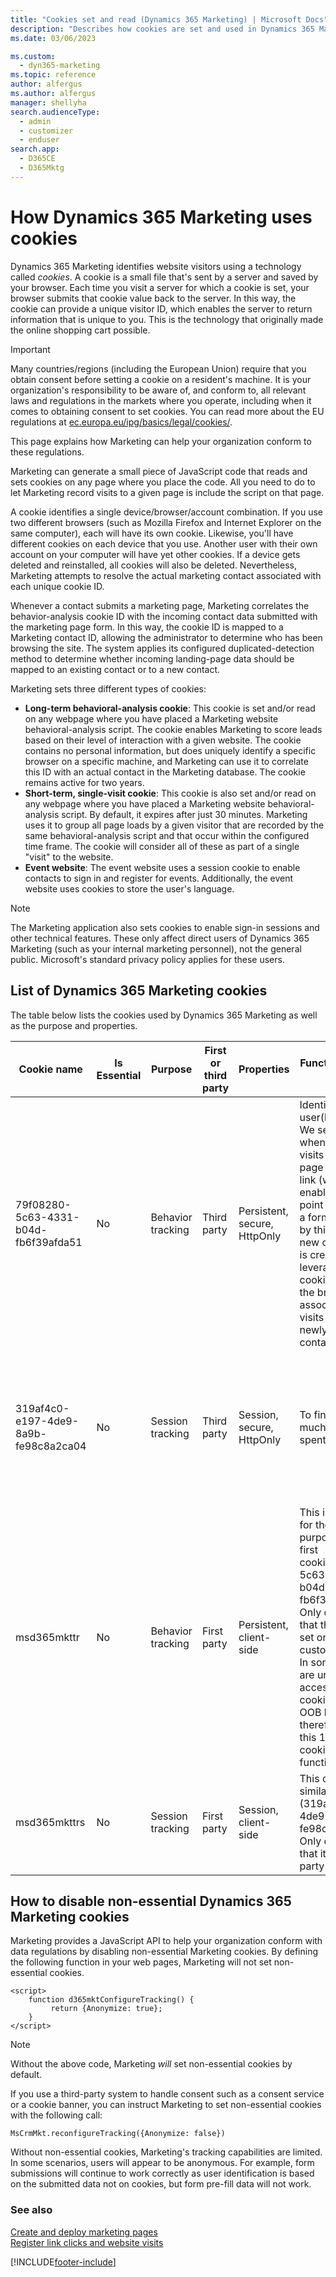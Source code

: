```yaml
---
title: "Cookies set and read (Dynamics 365 Marketing) | Microsoft Docs"
description: "Describes how cookies are set and used in Dynamics 365 Marketing."
ms.date: 03/06/2023

ms.custom: 
  - dyn365-marketing
ms.topic: reference
author: alfergus
ms.author: alfergus
manager: shellyha
search.audienceType: 
  - admin
  - customizer
  - enduser
search.app: 
  - D365CE
  - D365Mktg
---
```


# How Dynamics 365 Marketing uses cookies

Dynamics 365 Marketing identifies website visitors using a technology called *cookies*. A cookie is a small file that's sent by a server and saved by your browser. Each time you visit a server for which a cookie is set, your browser submits that cookie value back to the server. In this way, the cookie can provide a unique visitor ID, which enables the server to return information that is unique to you. This is the technology that originally made the online shopping cart possible.

> [!IMPORTANT]
> Many countries/regions (including the European Union) require that you obtain consent before setting a cookie on a resident's machine. It is your organization's responsibility to be aware of, and conform to, all relevant laws and regulations in the markets where you operate, including when it comes to obtaining consent to set cookies. You can read more about the EU regulations at [ec.europa.eu/ipg/basics/legal/cookies/](https://ec.europa.eu/ipg/basics/legal/cookies/).
> 
> This page explains how Marketing can help your organization conform to these regulations.

Marketing can generate a small piece of JavaScript code that reads and sets cookies on any page where you place the code. All you need to do to let Marketing record visits to a given page is include the script on that page.

A cookie identifies a single device/browser/account combination. If you use two different browsers (such as Mozilla Firefox and Internet Explorer on the same computer), each will have its own cookie. Likewise, you'll have different cookies on each device that you use. Another user with their own account on your computer will have yet other cookies. If a device gets deleted and reinstalled, all cookies will also be deleted. Nevertheless, Marketing attempts to resolve the actual marketing contact associated with each unique cookie ID.

Whenever a contact submits a marketing page, Marketing correlates the behavior-analysis cookie ID with the incoming contact data submitted with the marketing page form. In this way, the cookie ID is mapped to a Marketing contact ID, allowing the administrator to determine who has been browsing the site. The system applies its configured duplicated-detection method to determine whether incoming landing-page data should be mapped to an existing contact or to a new contact.

Marketing sets three different types of cookies:

- **Long-term behavioral-analysis cookie**: This cookie is set and/or read on any webpage where you have placed a Marketing website behavioral-analysis script. The cookie enables Marketing to score leads based on their level of interaction with a given website. The cookie contains no personal information, but does uniquely identify a specific browser on a specific machine, and Marketing can use it to correlate this ID with an actual contact in the Marketing database. The cookie remains active for two years.
- **Short-term, single-visit cookie**: This cookie is also set and/or read on any webpage where you have placed a Marketing website behavioral-analysis script. By default, it expires after just 30 minutes. Marketing uses it to group all page loads by a given visitor that are recorded by the same behavioral-analysis script and that occur within the configured time frame. The cookie will consider all of these as part of a single &quot;visit&quot; to the website.
- **Event website**: The event website uses a session cookie to enable contacts to sign in and register for events. Additionally, the event website uses cookies to store the user's language.

> [!NOTE]
> The Marketing application also sets cookies to enable sign-in sessions and other technical features. These only affect direct users of Dynamics 365 Marketing (such as your internal marketing personnel), not the general public. Microsoft&#39;s standard privacy policy applies for these users.

## List of Dynamics 365 Marketing cookies

The table below lists the cookies used by Dynamics 365 Marketing as well as the purpose and properties.

| Cookie name | Is Essential | Purpose | First or third party | Properties | Function (Purpose detail) | Source URL/JS |
|---|---|---|---|---|---|---|
| 79f08280-5c63-4331-b04d-fb6f39afda51 | No | Behavior tracking | Third party | Persistent, secure, HttpOnly | Identifies end user(by browser).   We set this cookie when end user visits a marketing page or a clicks a link   (with tracking enabled). At some point of time, when a form is submitted by this end user, a new   contact/lead is created and we leverage the cookie available in the browser   to associate previous visits with the newly generated contact/lead. | This cookie is set by the   service. URL differs for each customer org. It can be seen in the tracking/form loader code: &lt;div class="d365-mkt-config" style="display:none" data-website-id="{websiteid}" data-hostname={GUID}.svc.dynamics.com&gt;&lt;/div&gt; |
| 319af4c0-e197-4de9-8a9b-fe98c8a2ca04 | No | Session tracking | Third party | Session, secure, HttpOnly | To find out how much time user spent on the page | This cookie is set by the   service. URL differs for each customer org. It can be seen in the   tracking/form loader code: &lt;div class="d365-mkt-config" style="display:none" data-website-id="{websiteid}" data-hostname=**"**{GUID }.svc.dynamics.com"&gt;&lt;/div&gt;
| msd365mkttr | No | Behavior tracking | First party | Persistent, client-side | This is being used for the same   purpose as the first cookie(79f08280-5c63-4331-b04d-fb6f39afda51). Only   difference is that this cookie is set on the customer domain. In   some cases, we are unable to access 3rd party cookies (ex: safari OOB blocks) therefore we set this 1st party cookie to keep   functionality.| Set by the form loader or website tracking   script |
| msd365mkttrs | No | Session tracking | First party | Session, client-side | This cookie is similar to   (319af4c0-e197-4de9-8a9b-fe98c8a2ca04). Only difference is that it is a first   party cookie | Set by the form loader or   website tracking script |

## How to disable non-essential Dynamics 365 Marketing cookies

Marketing provides a JavaScript API to help your organization conform with data regulations by disabling non-essential Marketing cookies. By defining the following function in your web pages, Marketing will not set non-essential cookies.

```
<script>
    function d365mktConfigureTracking() {
         return {Anonymize: true};
    }
</script>
```

> [!NOTE]
> Without the above code, Marketing *will* set non-essential cookies by default.

If you use a third-party system to handle consent such as a consent service or a cookie banner, you can instruct Marketing to set non-essential cookies with the following call:

```
MsCrmMkt.reconfigureTracking({Anonymize: false})
```

Without non-essential cookies, Marketing's tracking capabilities are limited. In some scenarios, users will appear to be anonymous. For example, form submissions will continue to work correctly as user identification is based on the submitted data not on cookies, but form pre-fill data will not work.

### See also

[Create and deploy marketing pages](create-deploy-marketing-pages.md)  
[Register link clicks and website visits](register-engagement.md)

[!INCLUDE[footer-include](../includes/footer-banner.md)]